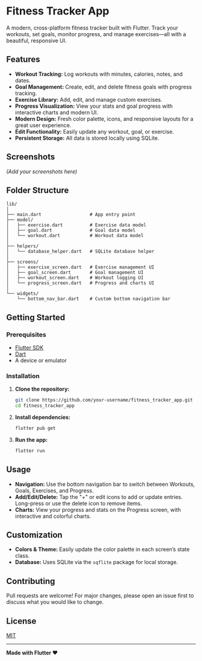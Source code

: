 # Fitness Tracker App

A modern, cross-platform fitness tracker built with Flutter. Track your workouts, set goals, monitor progress, and manage exercises—all with a beautiful, responsive UI.

## Features

- **Workout Tracking:** Log workouts with minutes, calories, notes, and dates.
- **Goal Management:** Create, edit, and delete fitness goals with progress tracking.
- **Exercise Library:** Add, edit, and manage custom exercises.
- **Progress Visualization:** View your stats and goal progress with interactive charts and modern UI.
- **Modern Design:** Fresh color palette, icons, and responsive layouts for a great user experience.
- **Edit Functionality:** Easily update any workout, goal, or exercise.
- **Persistent Storage:** All data is stored locally using SQLite.

## Screenshots

*(Add your screenshots here)*

## Folder Structure

```
lib/
│
├── main.dart                  # App entry point
├── model/
│   ├── exercise.dart          # Exercise data model
│   ├── goal.dart              # Goal data model
│   └── workout.dart           # Workout data model
│
├── helpers/
│   └── database_helper.dart   # SQLite database helper
│
├── screens/
│   ├── exercise_screen.dart   # Exercise management UI
│   ├── goal_screen.dart       # Goal management UI
│   ├── workout_screen.dart    # Workout logging UI
│   └── progress_screen.dart   # Progress and charts UI
│
└── widgets/
    └── bottom_nav_bar.dart    # Custom bottom navigation bar
```

## Getting Started

### Prerequisites

- [Flutter SDK](https://flutter.dev/docs/get-started/install)
- [Dart](https://dart.dev/get-dart)
- A device or emulator

### Installation

1. **Clone the repository:**
   ```sh
   git clone https://github.com/your-username/fitness_tracker_app.git
   cd fitness_tracker_app
   ```

2. **Install dependencies:**
   ```sh
   flutter pub get
   ```

3. **Run the app:**
   ```sh
   flutter run
   ```

## Usage

- **Navigation:** Use the bottom navigation bar to switch between Workouts, Goals, Exercises, and Progress.
- **Add/Edit/Delete:** Tap the "+" or edit icons to add or update entries. Long-press or use the delete icon to remove items.
- **Charts:** View your progress and stats on the Progress screen, with interactive and colorful charts.

## Customization

- **Colors & Theme:** Easily update the color palette in each screen’s state class.
- **Database:** Uses SQLite via the `sqflite` package for local storage.

## Contributing

Pull requests are welcome! For major changes, please open an issue first to discuss what you would like to change.

## License

[MIT](LICENSE)

---

**Made with Flutter ❤️**
